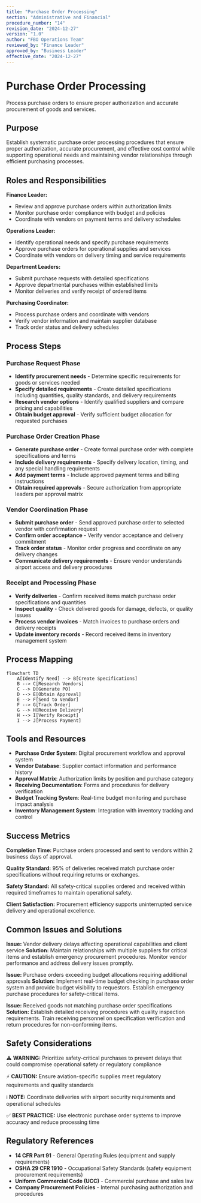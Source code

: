 ```yaml
---
title: "Purchase Order Processing"
section: "Administrative and Financial"
procedure_number: "14"
revision_date: "2024-12-27"
version: "1.0"
author: "FBO Operations Team"
reviewed_by: "Finance Leader"
approved_by: "Business Leader"
effective_date: "2024-12-27"
---
```


# Purchase Order Processing

Process purchase orders to ensure proper authorization and accurate procurement of goods and services.

## Purpose

Establish systematic purchase order processing procedures that ensure proper authorization, accurate procurement, and effective cost control while supporting operational needs and maintaining vendor relationships through efficient purchasing processes.

## Roles and Responsibilities

**Finance Leader:**

- Review and approve purchase orders within authorization limits
- Monitor purchase order compliance with budget and policies
- Coordinate with vendors on payment terms and delivery schedules

**Operations Leader:**

- Identify operational needs and specify purchase requirements
- Approve purchase orders for operational supplies and services
- Coordinate with vendors on delivery timing and service requirements

**Department Leaders:**

- Submit purchase requests with detailed specifications
- Approve departmental purchases within established limits
- Monitor deliveries and verify receipt of ordered items

**Purchasing Coordinator:**

- Process purchase orders and coordinate with vendors
- Verify vendor information and maintain supplier database
- Track order status and delivery schedules

## Process Steps

### Purchase Request Phase

- **Identify procurement needs** - Determine specific requirements for goods or services needed
- **Specify detailed requirements** - Create detailed specifications including quantities, quality standards, and delivery requirements
- **Research vendor options** - Identify qualified suppliers and compare pricing and capabilities
- **Obtain budget approval** - Verify sufficient budget allocation for requested purchases

### Purchase Order Creation Phase

- **Generate purchase order** - Create formal purchase order with complete specifications and terms
- **Include delivery requirements** - Specify delivery location, timing, and any special handling requirements
- **Add payment terms** - Include approved payment terms and billing instructions
- **Obtain required approvals** - Secure authorization from appropriate leaders per approval matrix

### Vendor Coordination Phase

- **Submit purchase order** - Send approved purchase order to selected vendor with confirmation request
- **Confirm order acceptance** - Verify vendor acceptance and delivery commitment
- **Track order status** - Monitor order progress and coordinate on any delivery changes
- **Communicate delivery requirements** - Ensure vendor understands airport access and delivery procedures

### Receipt and Processing Phase

- **Verify deliveries** - Confirm received items match purchase order specifications and quantities
- **Inspect quality** - Check delivered goods for damage, defects, or quality issues
- **Process vendor invoices** - Match invoices to purchase orders and delivery receipts
- **Update inventory records** - Record received items in inventory management system

## Process Mapping

```mermaid
flowchart TD
    A[Identify Need] --> B[Create Specifications]
    B --> C[Research Vendors]
    C --> D[Generate PO]
    D --> E[Obtain Approval]
    E --> F[Send to Vendor]
    F --> G[Track Order]
    G --> H[Receive Delivery]
    H --> I[Verify Receipt]
    I --> J[Process Payment]
```

## Tools and Resources

- **Purchase Order System**: Digital procurement workflow and approval system
- **Vendor Database**: Supplier contact information and performance history
- **Approval Matrix**: Authorization limits by position and purchase category
- **Receiving Documentation**: Forms and procedures for delivery verification
- **Budget Tracking System**: Real-time budget monitoring and purchase impact analysis
- **Inventory Management System**: Integration with inventory tracking and control

## Success Metrics

**Completion Time:** Purchase orders processed and sent to vendors within 2 business days of approval.

**Quality Standard:** 95% of deliveries received match purchase order specifications without requiring returns or exchanges.

**Safety Standard:** All safety-critical supplies ordered and received within required timeframes to maintain operational safety.

**Client Satisfaction:** Procurement efficiency supports uninterrupted service delivery and operational excellence.

## Common Issues and Solutions

**Issue:** Vendor delivery delays affecting operational capabilities and client service
**Solution:** Maintain relationships with multiple suppliers for critical items and establish emergency procurement procedures. Monitor vendor performance and address delivery issues promptly.

**Issue:** Purchase orders exceeding budget allocations requiring additional approvals
**Solution:** Implement real-time budget checking in purchase order system and provide budget visibility to requestors. Establish emergency purchase procedures for safety-critical items.

**Issue:** Received goods not matching purchase order specifications
**Solution:** Establish detailed receiving procedures with quality inspection requirements. Train receiving personnel on specification verification and return procedures for non-conforming items.

## Safety Considerations

⚠️ **WARNING:** Prioritize safety-critical purchases to prevent delays that could compromise operational safety or regulatory compliance

⚡ **CAUTION:** Ensure aviation-specific supplies meet regulatory requirements and quality standards

ℹ️ **NOTE:** Coordinate deliveries with airport security requirements and operational schedules

✅ **BEST PRACTICE:** Use electronic purchase order systems to improve accuracy and reduce processing time

## Regulatory References

- **14 CFR Part 91** - General Operating Rules (equipment and supply requirements)
- **OSHA 29 CFR 1910** - Occupational Safety Standards (safety equipment procurement requirements)
- **Uniform Commercial Code (UCC)** - Commercial purchase and sales law
- **Company Procurement Policies** - Internal purchasing authorization and procedures
